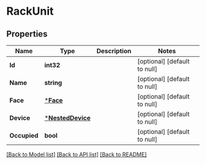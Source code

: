 # RackUnit

## Properties
Name | Type | Description | Notes
------------ | ------------- | ------------- | -------------
**Id** | **int32** |  | [optional] [default to null]
**Name** | **string** |  | [optional] [default to null]
**Face** | [***Face**](Face.md) |  | [optional] [default to null]
**Device** | [***NestedDevice**](NestedDevice.md) |  | [optional] [default to null]
**Occupied** | **bool** |  | [optional] [default to null]

[[Back to Model list]](../README.md#documentation-for-models) [[Back to API list]](../README.md#documentation-for-api-endpoints) [[Back to README]](../README.md)


